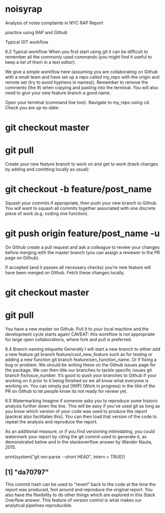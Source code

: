 # noisyrap
Analysis of noise complaints in NYC RAP Report

practice using RAP and Github

Typical GIT workflow

6.3 Typical workflow
When you first start using git it can be difficult to remember all the commonly used commands (you might find it useful to keep a list of them in a text editor).

We give a simple workflow here (assuming you are collaborating on Github with a small team and have set up a repo called my_repo with the origin and remote set (try to avoid hyphens in names)). Remember to remove the comments (the #) when copying and pasting into the terminal. You will also need to give your new feature branch a good name.

Open your terminal (command line tool).
Navigate to my_repo using cd.
Check you are up-to-date:
#  git checkout master
#  git pull
Create your new feature branch to work on and get to work (track changes by adding and comitting locally as usual):
#  git checkout -b feature/post_name
Squash your commits if appropriate, then push your new branch to Github. You will want to squash all commits together associated with one discrete piece of work (e.g. coding one function).
#  git push origin feature/post_name -u
On Github create a pull request and ask a colleague to review your changes before merging with the master branch (you can assign a reviewer in the PR page on Github).

If accepted (and it passes all necessary checks) you’re new feature will have been merged on Github. Fetch these changes locally.

#  git checkout master
#  git pull
You have a new master on Github. Pull it to your local machine and the development cycle starts again!
CAVEAT: this workflow is not appropriate for large open collaborations, where fork and pull is preferred.

6.4 Branch naming etiquette
Generally I will start a new branch to either add a new feature git branch feature/cool_new_feature such as for testing or adding a new function git branch feature/sen_function_name. Or if fixing a bug or problem. We should be writing these on the Github issues page for the package. We can then title our branches to tackle specific issues git branch fix/issue_number.
It’s good to push your branches to Github if your working on it prior to it being finished so we all know what everyone is working on. You can simply put [WIP] (Work in progress) in the title of the PR on Github to let people know its not ready for review yet.

6.5 Watermarking
Imagine if someone asks you to reproduce some historic analysis further down the line. This will be easy if you’ve used git as long as you know which version of your code was used to produce the report (packrat also facilitates this). You can then load that version of the code to repeat the analysis and reproduce the report.

As an additional measure, or if you find versioning intimidating, you could watermark your report by citing the git commit used to generate it, as demonstrated below and in the stackoverflow answer by Wander Nauta, 2015.

print(system("git rev-parse --short HEAD",
             intern = TRUE))
## [1] "da70797"
This commit hash can be used to “revert” back to the code at the time the report was produced, fool around and reproduce the original report. You also have the flexibility to do other things which are explored in this Stack Overflow answer. This feature of version control is what makes our analytical pipelines reproducible.
